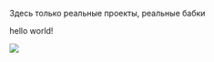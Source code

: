 Здесь только реальные проекты, реальные бабки
<!DOCTYPE html>
<html lang="en">
<head>
    <meta charset="UTF-8">
    <meta http-equiv="X-UA-Compatible" content="IE=edge">
    <meta name="viewport" content="width=device-width, initial-scale=1.0">
    <link rel="stylesheet" href="css/style.css">
    <title>Document</title>
</head>
<body>
<p>hello world!</p>
   <img src=" https://static.wikia.nocookie.net/be09b42e-baa6-47fd-8c15-8744cf567012/scale-to-width/755">
</body>
</html>
